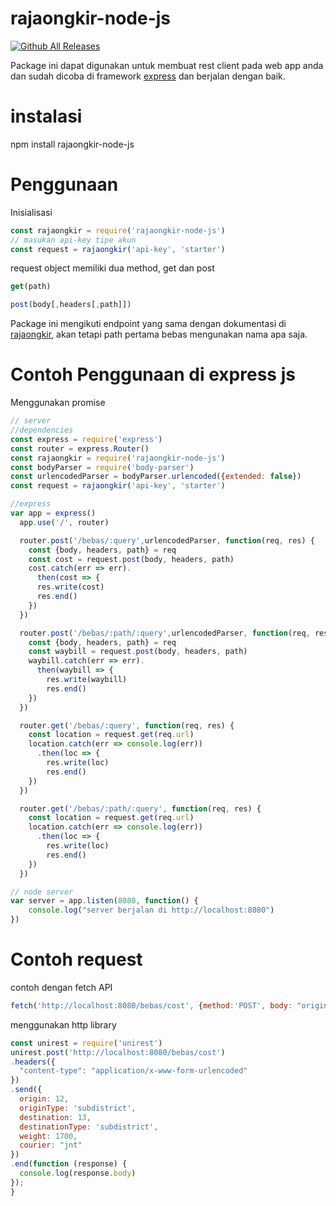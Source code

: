 # rajaongkir-node-js
[![Github All Releases](https://img.shields.io/badge/downloads-303-green.svg)](https://github.com/eiyu/rajaongkir-node-js)

Package ini dapat digunakan untuk membuat rest client pada web app anda dan sudah dicoba di framework [express](https://github.com/expressjs/express) dan berjalan dengan baik.

# instalasi
npm install rajaongkir-node-js

# Penggunaan
Inisialisasi
```javascript
const rajaongkir = require('rajaongkir-node-js')
// masukan api-key tipe akun
const request = rajaongkir('api-key', 'starter')
```

request object memiliki dua method, get dan post
```javascript
get(path)

post(body[,headers[,path]])
```

Package ini mengikuti endpoint yang sama dengan dokumentasi di [rajaongkir](http://rajaongkir.com), akan tetapi path pertama bebas mengunakan nama apa saja.


# Contoh Penggunaan di express js

Menggunakan promise

```javascript
// server
//dependencies
const express = require('express')
const router = express.Router()
const rajaongkir = require('rajaongkir-node-js')
const bodyParser = require('body-parser')
const urlencodedParser = bodyParser.urlencoded({extended: false})
const request = rajaongkir('api-key', 'starter')

//express
var app = express()
  app.use('/', router)

  router.post('/bebas/:query',urlencodedParser, function(req, res) {
    const {body, headers, path} = req
    const cost = request.post(body, headers, path)
    cost.catch(err => err).
      then(cost => {
      res.write(cost)
      res.end()
    })
  })

  router.post('/bebas/:path/:query',urlencodedParser, function(req, res) {
    const {body, headers, path} = req
    const waybill = request.post(body, headers, path)
    waybill.catch(err => err).
      then(waybill => {
        res.write(waybill)
        res.end()
    })
  })

  router.get('/bebas/:query', function(req, res) {
    const location = request.get(req.url)
    location.catch(err => console.log(err))
      .then(loc => {
        res.write(loc)
        res.end()
    })
  })

  router.get('/bebas/:path/:query', function(req, res) {
    const location = request.get(req.url)
    location.catch(err => console.log(err))
      .then(loc => {
        res.write(loc)
        res.end()
    })
  })

// node server
var server = app.listen(8080, function() {
	console.log("server berjalan di http://localhost:8080")
})

```

# Contoh request

contoh dengan fetch API
```javascript
fetch('http://localhost:8080/bebas/cost', {method:'POST', body: "origin=123&destination=234&originType=subdistrict&destinationType=subdistrict&weight=1200&courier=pos", headers:{"content-type": "application/x-www-form-urlencoded"}}).then(x => x.json()).then(x => console.log(x))

```

menggunakan http library
```javascript
const unirest = require('unirest')
unirest.post('http://localhost:8080/bebas/cost')
.headers({
  "content-type": "application/x-www-form-urlencoded"
})
.send({
  origin: 12,
  originType: 'subdistrict',
  destination: 13,
  destinationType: 'subdistrict',
  weight: 1700,
  courier: "jnt"
})
.end(function (response) {
  console.log(response.body)
});
}
```
